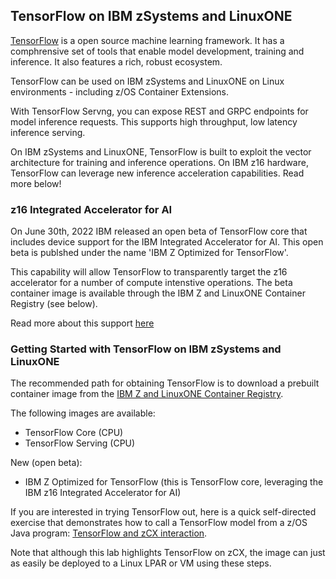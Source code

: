 ## TensorFlow on IBM zSystems and LinuxONE

[TensorFlow](https://www.tensorflow.org/) is a open source machine learning framework. It has a comphrensive set of tools that enable model development, training and inference. It also features a rich, robust ecosystem. 

TensorFlow can be used on IBM zSystems and LinuxONE on Linux environments - including z/OS Container Extensions.

With TensorFlow Servng, you can expose REST and GRPC endpoints for model inference requests. This supports high throughput, low latency inference serving.

On IBM zSystems and LinuxONE, TensorFlow is built to exploit the vector architecture for training and inference operations. On IBM z16 hardware, TensorFlow can leverage new inference acceleration capabilities. Read more below!


### z16 Integrated Accelerator for AI ###

On June 30th, 2022 IBM released an open beta of TensorFlow core that includes device support for the IBM Integrated Accelerator for AI. This open beta is publshed under the name 'IBM Z Optimized for TensorFlow'. 

This capability will allow TensorFlow to transparently target the z16 accelerator for a number of compute intenstive operations. The beta container image is available through the IBM Z and LinuxONE Container Registry (see below).

Read more about this support [here](https://community.ibm.com/community/user/ibmz-and-linuxone/blogs/prashantha-subbarao/2022/06/30/ibm-z-optimized-for-tensorflow)

### Getting Started with TensorFlow on IBM zSystems and LinuxONE ###

The recommended path for obtaining TensorFlow is to download a prebuilt container image from the [IBM Z and LinuxONE Container Registry](https://ibm.github.io/ibm-z-oss-hub/main/main.html).

The following images are available:

- TensorFlow Core (CPU)
- TensorFlow Serving (CPU)

New (open beta):
   - IBM Z Optimized for TensorFlow (this is TensorFlow core, leveraging the IBM z16 Integrated Accelerator for AI)

If you are interested in trying TensorFlow out, here is a quick self-directed exercise that demonstrates how to call a TensorFlow model from a z/OS Java program: [TensorFlow and zCX interaction](https://github.com/IBM/ai-on-z-tensorflow-zcx).

Note that although this lab highlights TensorFlow on zCX, the image can just as easily be deployed to a Linux LPAR or VM using these steps.



